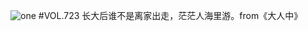 ![one](http://image.wufazhuce.com/FowqonggsI5o7nnnXusu79QUFiWh)
#VOL.723
长大后谁不是离家出走，茫茫人海里游。from《大人中》